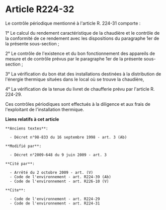 # Article R224-32

Le contrôle périodique mentionné à l'article R. 224-31 comporte : 

1° Le calcul du rendement caractéristique de la chaudière et le contrôle de la conformité de ce rendement avec les
dispositions du paragraphe 1er de la présente sous-section ; 

2° Le contrôle de l'existence et du bon fonctionnement des appareils de mesure et de contrôle prévus par le paragraphe 1er de
la présente sous-section ; 

3° La vérification du bon état des installations destinées à la distribution de l'énergie thermique situées dans le local où
se trouve la chaudière, 

4° La vérification de la tenue du livret de chaufferie prévu par l'article R. 224-29. 

Ces contrôles périodiques sont effectués à la diligence et aux frais de l'exploitant de l'installation thermique.

**Liens relatifs à cet article**

	**Anciens textes**:

	  - Décret n°98-833 du 16 septembre 1998 - art. 3 (Ab)

	**Modifié par**:

	  - Décret n°2009-648 du 9 juin 2009 - art. 3

	**Cité par**:

	  - Arrêté du 2 octobre 2009 - art. (V)
	  - Code de l'environnement - art. R224-39 (Ab)
	  - Code de l'environnement - art. R226-10 (V)

	**Cite**:

	  - Code de l'environnement - art. R224-29
	  - Code de l'environnement - art. R224-31
